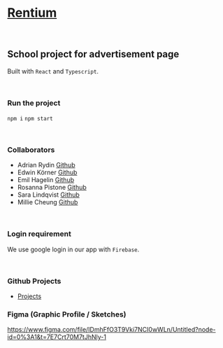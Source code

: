# [Rentium](https://github.com/empafrontend/Rentium)

<br>

## School project for advertisement page

Built with `React` and `Typescript`.

<br>

### Run the project

`npm i`
`npm start`

<br>

### Collaborators

- Adrian Rydin [Github](https://github.com/AdrianRydin)
- Edwin Körner [Github](https://github.com/EdwinKorner)
- Emil Hagelin [Github](https://github.com/empafrontend)
- Rosanna Pistone [Github](https://github.com/rosannapistone)
- Sara Lindqvist [Github](https://github.com/saralindqvist)
- Millie Cheung [Github](https://github.com/millie-wy)

<br>

### Login requirement

We use google login in our app with `Firebase`.

<br>

### Github Projects

- [Projects](https://github.com/users/empafrontend/projects/1)

### Figma (Graphic Profile / Sketches)

https://www.figma.com/file/IDmhFfO3T9Vki7NCI0wWLn/Untitled?node-id=0%3A1&t=7E7Crt70M7tJhNly-1
